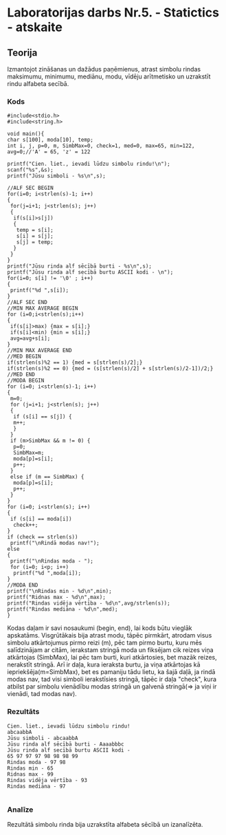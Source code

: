 # Laboratorijas darbs Nr.5. - Statictics - atskaite

## Teorija
  Izmantojot zināšanas un dažādus paņēmienus, atrast simbolu rindas maksimumu, minimumu, mediānu, modu, vīdēju arītmetisko un uzrakstīt rindu alfabeta secībā.

### Kods
```
#include<stdio.h>
#include<string.h>

void main(){
char s[100], moda[10], temp;
int i, j, p=0, m, SimbMax=0, check=1, med=0, max=65, min=122, avg=0;//'A' = 65, 'z' = 122

printf("Cien. liet., ievadi lūdzu simbolu rindu!\n");
scanf("%s",&s);
printf("Jūsu simboli - %s\n",s);

//ALF SEC BEGIN
for(i=0; i<strlen(s)-1; i++)
{
 for(j=i+1; j<strlen(s); j++)
 {
  if(s[i]>s[j])
  {
   temp = s[i];
   s[i] = s[j];
   s[j] = temp;
  }
 }
}
printf("Jūsu rinda alf sēcībā burti - %s\n",s);
printf("Jūsu rinda alf secībā burtu ASCII kodi - \n");
for(i=0; s[i] != '\0' ; i++)
{
 printf("%d ",s[i]);
}
//ALF SEC END
//MIN MAX AVERAGE BEGIN
for (i=0;i<strlen(s);i++)
{
 if(s[i]>max) {max = s[i];}
 if(s[i]<min) {min = s[i];}
 avg=avg+s[i];
}
//MIN MAX AVERAGE END
//MED BEGIN
if(strlen(s)%2 == 1) {med = s[strlen(s)/2];}
if(strlen(s)%2 == 0) {med = (s[strlen(s)/2] + s[strlen(s)/2-1])/2;}
//MED END
//MODA BEGIN
for (i=0; i<strlen(s)-1; i++)
{
 m=0;
 for (j=i+1; j<strlen(s); j++)
 {
  if (s[i] == s[j]) {
  m++;
  }
 }
 if (m>SimbMax && m != 0) {
  p=0;
  SimbMax=m;
  moda[p]=s[i];
  p++;
 }
 else if (m == SimbMax) {
  moda[p]=s[i];
  p++;
 }
}
for (i=0; i<strlen(s); i++)
{
 if (s[i] == moda[i])
  check++;
}
if (check == strlen(s))
 printf("\nRindā modas nav!");
else
{
 printf("\nRindas moda - ");
 for (i=0; i<p; i++)
  printf("%d ",moda[i]);
}
//MODA END
printf("\nRindas min - %d\n",min);
printf("Ridnas max - %d\n",max);
printf("Rindas vidēja vērtība - %d\n",avg/strlen(s));
printf("Rindas mediāna - %d\n",med);
}
```
Kodas daļam ir savi nosaukumi (begin, end), lai kods būtu vieglāk apskatāms.
Visgrūtākais bija atrast modu, tāpēc pirmkārt, atrodam visus simbolu atkārtojumus pirmo reizi (m), pēc tam pirmo burtu, kuru mēs salīdzinājam ar citām, ierakstam stringā moda un fiksējam cik reizes viņa atkārtojas (SimbMax), lai pēc tam burti, kuri atkārtosies, bet mazāk reizes, nerakstīt stringā. Arī ir daļa, kura ieraksta burtu, ja viņa atkārtojas kā iepriekšēja(m=SimbMax), bet es pamaniju tādu lietu, ka šajā daļā, ja rindā modas nav, tad visi simboli ierakstīsies stringā, tāpēc ir daļa "check", kura atbilst par simbolu vienādību modas stringā un galvenā stringā(=> ja viņi ir vienādi, tad modas nav). 

### Rezultāts
```
Cien. liet., ievadi lūdzu simbolu rindu!
abcaabbA
Jūsu simboli - abcaabbA
Jūsu rinda alf sēcībā burti - Aaaabbbc
Jūsu rinda alf secībā burtu ASCII kodi - 
65 97 97 97 98 98 98 99 
Rindas moda - 97 98 
Rindas min - 65
Ridnas max - 99
Rindas vidēja vērtība - 93
Rindas mediāna - 97


```

### Analīze
  
Rezultātā simbolu rinda bija uzrakstīta alfabeta sēcībā un izanalīzēta.

